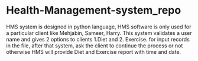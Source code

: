 # Health-Management-system_repo
HMS system is designed in python language, HMS software is only used for a particular client like Mehjabin, Sameer, Harry. This system validates a user name and gives 2 options to clients 1.Diet and 2. Exercise. for input records in the file, after that system, ask the client to continue the process or not otherwise HMS will provide Diet and Exercise report with time and date.
